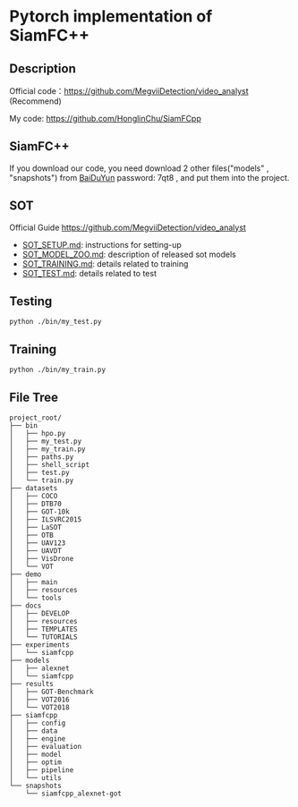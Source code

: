 # Pytorch implementation of SiamFC++

## Description
Official code：https://github.com/MegviiDetection/video_analyst (Recommend)

My code: https://github.com/HonglinChu/SiamFCpp 

## SiamFC++

If you download our code, you need download 2  other files("models" , "snapshots") from [BaiDuYun](https://pan.baidu.com/s/1UELKI7DNFCjQ-BM9ebL5_w) password: 7qt8 , and put them into the project.

## SOT 
 Official Guide https://github.com/MegviiDetection/video_analyst
* [SOT_SETUP.md](docs/TUTORIALS/SOT_SETUP.md): instructions for setting-up
* [SOT_MODEL_ZOO.md](docs/TUTORIALS/SOT_MODEL_ZOO.md): description of released sot models
* [SOT_TRAINING.md](docs/TUTORIALS/SOT_TRAINING.md): details related to training
* [SOT_TEST.md](docs/TUTORIALS/SOT_TEST.md): details related to test

## Testing
```
python ./bin/my_test.py
```
## Training
```
python ./bin/my_train.py
```

## File Tree
```
project_root/
├── bin
│   ├── hpo.py
│   ├── my_test.py
│   ├── my_train.py
│   ├── paths.py
│   ├── shell_script
│   ├── test.py
│   └── train.py
├── datasets
│   ├── COCO 
│   ├── DTB70
│   ├── GOT-10k
│   ├── ILSVRC2015 
│   ├── LaSOT 
│   ├── OTB
│   ├── UAV123
│   ├── UAVDT 
│   ├── VisDrone 
│   └── VOT
├── demo
│   ├── main
│   ├── resources
│   └── tools
├── docs
│   ├── DEVELOP
│   ├── resources
│   ├── TEMPLATES
│   └── TUTORIALS
├── experiments
│   └── siamfcpp
├── models
│   ├── alexnet
│   └── siamfcpp
├── results
│   ├── GOT-Benchmark
│   ├── VOT2016
│   └── VOT2018
├── siamfcpp
│   ├── config
│   ├── data
│   ├── engine
│   ├── evaluation
│   ├── model
│   ├── optim
│   ├── pipeline
│   └── utils
└── snapshots
    └── siamfcpp_alexnet-got
```

